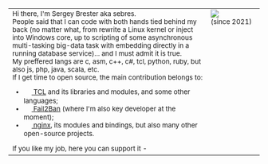 <table class="d-table" align="center" style="vertical-align:top" cellspacing="0" cellpadding="0"><tr>
  <td valign="top"><sub>
  Hi there,
  I'm Sergey Brester aka sebres.<br/>
  People said that I can code with both hands tied behind my back (no matter what, from rewrite a Linux kernel or inject into Windows core, up to scripting of some asynchronous multi-tasking big-data task with embedding directly in a running database service)... and I must admit it is true.<br/>
  My preffered langs are c, asm, c++, c#, tcl, python, ruby, but also js, php, java, scala, etc.<br/>
  If I get time to open source, the main contribution belongs to:<ul>
    <li><a href="https://core.tcl-lang.org/tcl/timeline?udc=1&ss=x&n=50&y=all&advm=0&u=sebres"><img src="http://mirror1.tcl-lang.org/tcl_feather_256x256.png" valign="middle" height="16"/> TCL</a> and its libraries and modules, and some other languages;</li>
    <li><a href="/fail2ban/fail2ban"><img src="https://avatars.githubusercontent.com/u/1087378?s=60&v=4" valign="middle" height="16"/> Fail2Ban</a> (where I'm also key developer at the moment);</li>
    <li><a href="//nginx.org"><img src="https://www.nginx.com/resources/wiki/_static/img/nginx-plus-icon.png" valign="middle" height="16"/> nginx</a>, its modules and bindings, but also many other open-source projects.</li>
  </ul>If you like my job, here you can support it - <a href="https://www.paypal.com/paypalme/sebres"><img src="https://www.paypalobjects.com/en_US/i/btn/btn_donate_SM.gif" valign="middle" height="16"/></a>
  </sub></td>
<!--
  <td valign="top"><img src="https://github-readme-stats.vercel.app/api?username=sebres&show_icons=true&layout=compact&hide=stars&include_all_commits=true" valign="middle"/></td>
  <td valign="top"><img src="https://github-readme-stats.vercel.app/api/top-langs/?username=sebres&langs_count=10&hide=makefile,xs&layout=compact" valign="middle"/></td>
-->
  <td width="90pt" valign="top"><img src="https://visitor-badge.laobi.icu/badge?page_id=sebres.sebres" valign="middle"/></br><sup>(since 2021)</sup></td>
</tr></table>

